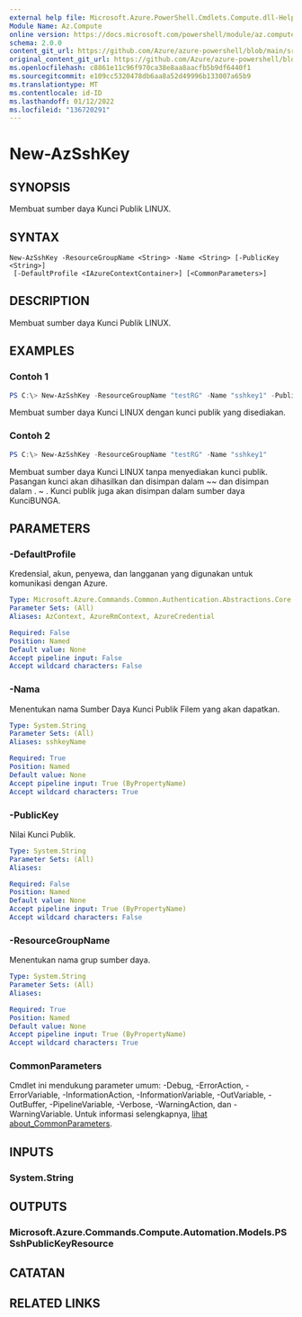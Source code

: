 ```yaml
---
external help file: Microsoft.Azure.PowerShell.Cmdlets.Compute.dll-Help.xml
Module Name: Az.Compute
online version: https://docs.microsoft.com/powershell/module/az.compute/new-azsshkey
schema: 2.0.0
content_git_url: https://github.com/Azure/azure-powershell/blob/main/src/Compute/Compute/help/New-AzSshKey.md
original_content_git_url: https://github.com/Azure/azure-powershell/blob/main/src/Compute/Compute/help/New-AzSshKey.md
ms.openlocfilehash: c8861e11c96f970ca38e8aa8aacfb5b9df6440f1
ms.sourcegitcommit: e109cc5320478db6aa8a52d49996b133007a65b9
ms.translationtype: MT
ms.contentlocale: id-ID
ms.lasthandoff: 01/12/2022
ms.locfileid: "136720291"
---
```

# New-AzSshKey

## SYNOPSIS
Membuat sumber daya Kunci Publik LINUX.

## SYNTAX

```
New-AzSshKey -ResourceGroupName <String> -Name <String> [-PublicKey <String>]
 [-DefaultProfile <IAzureContextContainer>] [<CommonParameters>]
```

## DESCRIPTION
Membuat sumber daya Kunci Publik LINUX.

## EXAMPLES

### Contoh 1
```powershell
PS C:\> New-AzSshKey -ResourceGroupName "testRG" -Name "sshkey1" -PublicKey $publicKey
```

Membuat sumber daya Kunci LINUX dengan kunci publik yang disediakan. 

### Contoh 2
```powershell
PS C:\> New-AzSshKey -ResourceGroupName "testRG" -Name "sshkey1" 
```

Membuat sumber daya Kunci LINUX tanpa menyediakan kunci publik. Pasangan kunci akan dihasilkan dan disimpan dalam ~~ dan disimpan dalam \. ~ . Kunci publik juga akan disimpan dalam sumber daya KunciBUNGA.

## PARAMETERS

### -DefaultProfile
Kredensial, akun, penyewa, dan langganan yang digunakan untuk komunikasi dengan Azure.

```yaml
Type: Microsoft.Azure.Commands.Common.Authentication.Abstractions.Core.IAzureContextContainer
Parameter Sets: (All)
Aliases: AzContext, AzureRmContext, AzureCredential

Required: False
Position: Named
Default value: None
Accept pipeline input: False
Accept wildcard characters: False
```

### -Nama
Menentukan nama Sumber Daya Kunci Publik Filem yang akan dapatkan.

```yaml
Type: System.String
Parameter Sets: (All)
Aliases: sshkeyName

Required: True
Position: Named
Default value: None
Accept pipeline input: True (ByPropertyName)
Accept wildcard characters: True
```

### -PublicKey
Nilai Kunci Publik.

```yaml
Type: System.String
Parameter Sets: (All)
Aliases:

Required: False
Position: Named
Default value: None
Accept pipeline input: True (ByPropertyName)
Accept wildcard characters: False
```

### -ResourceGroupName
Menentukan nama grup sumber daya.

```yaml
Type: System.String
Parameter Sets: (All)
Aliases:

Required: True
Position: Named
Default value: None
Accept pipeline input: True (ByPropertyName)
Accept wildcard characters: True
```

### CommonParameters
Cmdlet ini mendukung parameter umum: -Debug, -ErrorAction, -ErrorVariable, -InformationAction, -InformationVariable, -OutVariable, -OutBuffer, -PipelineVariable, -Verbose, -WarningAction, dan -WarningVariable. Untuk informasi selengkapnya, [lihat about_CommonParameters](http://go.microsoft.com/fwlink/?LinkID=113216).

## INPUTS

### System.String

## OUTPUTS

### Microsoft.Azure.Commands.Compute.Automation.Models.PSSshPublicKeyResource

## CATATAN

## RELATED LINKS
